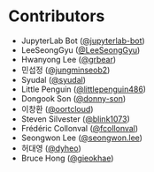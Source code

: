 # Contributors

* JupyterLab Bot ([@jupyterlab-bot](https://crowdin.com/profile/jupyterlab-bot))
* LeeSeongGyu ([@LeeSeongGyu](https://crowdin.com/profile/LeeSeongGyu))
* Hwanyong Lee ([@grbear](https://crowdin.com/profile/grbear))
* 민섭정 ([@jungminseob2](https://crowdin.com/profile/jungminseob2))
* Syudal ([@syudal](https://crowdin.com/profile/syudal))
* Little Penguin ([@littlepenguin486](https://crowdin.com/profile/littlepenguin486))
* Dongook Son ([@donny-son](https://crowdin.com/profile/donny-son))
* 이창환 ([@oortcloud](https://crowdin.com/profile/oortcloud))
* Steven Silvester ([@blink1073](https://crowdin.com/profile/blink1073))
* Frédéric Collonval ([@fcollonval](https://crowdin.com/profile/fcollonval))
* Seongwon Lee ([@seongwon.lee](https://crowdin.com/profile/seongwon.lee))
* 허대영 ([@dyheo](https://crowdin.com/profile/dyheo))
* Bruce Hong ([@gieokhae](https://crowdin.com/profile/gieokhae))
